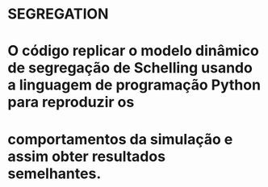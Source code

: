 # SEGREGATION
# O código replicar o modelo dinâmico de segregação de Schelling usando a linguagem de programação Python para reproduzir os 
# comportamentos da simulação e assim obter resultados semelhantes. 
